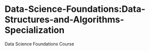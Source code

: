 # Data-Science-Foundations:Data-Structures-and-Algorithms-Specialization
 Data Science Foundations Course
